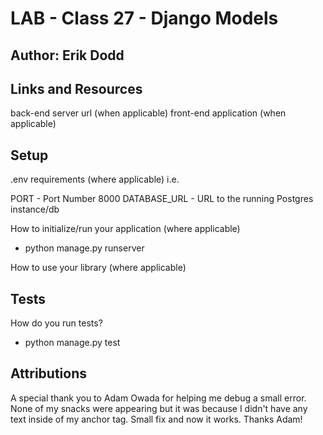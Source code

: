 # LAB - Class 27 - Django Models
## Author: Erik Dodd

## Links and Resources
back-end server url (when applicable)
front-end application (when applicable)

## Setup
.env requirements (where applicable)
i.e.

PORT - Port Number 8000
DATABASE_URL - URL to the running Postgres instance/db

How to initialize/run your application (where applicable)
- python manage.py runserver  


How to use your library (where applicable)

## Tests

How do you run tests?
- python manage.py test


## Attributions

A special thank you to Adam Owada for helping me debug a small error. None of my snacks were appearing but it was because I didn't have any text inside of my anchor tag. Small fix and now it works. Thanks Adam!